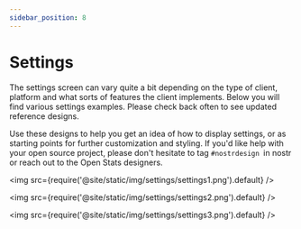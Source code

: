 ```yaml
---
sidebar_position: 8
---
```


# Settings

The settings screen can vary quite a bit depending on the type of client, platform and what sorts of features the client implements. Below you will find various settings examples. Please check back often to see updated reference designs. 

Use these designs to help you get an idea of how to display settings, or as starting points for further customization and styling. If you'd like help with your open source project, please don't hesitate to tag `#nostrdesign `in nostr or reach out to the Open Stats designers.

<img src={require('@site/static/img/settings/settings1.png').default} />

<img src={require('@site/static/img/settings/settings2.png').default} />

<img src={require('@site/static/img/settings/settings3.png').default} />